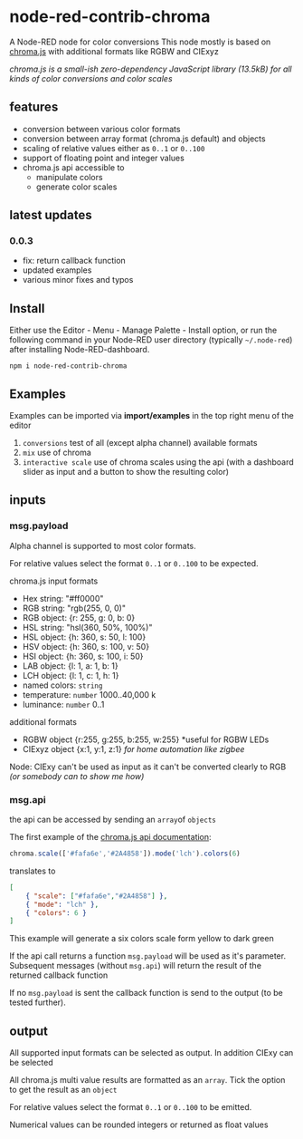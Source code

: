 node-red-contrib-chroma
=======================

A Node-RED node for color conversions
This node mostly is based on <a href="https://vis4.net/chromajs/">chroma.js</a> with additional formats like RGBW and CIExyz

*chroma.js is a small-ish zero-dependency JavaScript library (13.5kB) for all kinds of color conversions and color scales*

## features

* conversion between various color formats
* conversion between array format (chroma.js default) and objects
* scaling of relative values either as `0..1` or `0..100`
* support of floating point and integer values
* chroma.js api accessible to
  * manipulate colors
  * generate color scales

## latest updates

### 0.0.3 
* fix: return callback function
* updated examples
* various minor fixes and typos

## Install

Either use the Editor - Menu - Manage Palette - Install option, or run the following command in your Node-RED user directory (typically `~/.node-red`) after installing Node-RED-dashboard.

    npm i node-red-contrib-chroma

## Examples

Examples can be imported via **import/examples** in the top right menu of the editor

1. `conversions` test of all (except alpha channel) available formats
2. `mix` use of chroma
3. `interactive scale` use of chroma scales using the api (with a dashboard slider as input and a button to show the resulting color)

## inputs

### msg.payload

Alpha channel is supported to most color formats.

For relative values select the format `0..1` or `0..100` to be expected.

chroma.js input formats

- Hex string: "#ff0000"
- RGB string: "rgb(255, 0, 0)"
- RGB object: {r: 255, g: 0, b: 0}
- HSL string: "hsl(360, 50%, 100%)"
- HSL object: {h: 360, s: 50, l: 100}
- HSV object: {h: 360, s: 100, v: 50}
- HSI object: {h: 360, s: 100, i: 50}
- LAB object: {l: 1, a: 1, b: 1}
- LCH object: {l: 1, c: 1, h: 1}
- named colors: `string`
- temperature: `number` 1000..40,000 k
- luminance: `number` 0..1

additional formats

- RGBW object {r:255, g:255, b:255, w:255} *useful for RGBW LEDs
- CIExyz object {x:1, y:1, z:1} *for home automation like zigbee*

Node: CIExy can't be used as input as it can't be converted clearly to RGB *(or somebody can to show me how)*

### msg.api

the api can be accessed by sending an `array`of `objects`

The first example of the [chroma.js api documentation](https://vis4.net/chromajs):

```javascript
chroma.scale(['#fafa6e','#2A4858']).mode('lch').colors(6)
```

translates to

```JSON
[
    { "scale": ["#fafa6e","#2A4858"] },
    { "mode": "lch" },
    { "colors": 6 }
]
```

This example will generate a six colors scale form yellow to dark green

If the api call returns a function `msg.payload` will be used as it's parameter.
Subsequent messages (without `msg.api`) will return the result of the returned callback function

If no `msg.payload` is sent the callback function is send to the output (to be tested further).


## output

All supported input formats can be selected as output. In addition CIExy can be selected

All chroma.js multi value results are formatted as an `array`. Tick the option to get the result as an `object`

For relative values select the format `0..1` or `0..100` to be emitted.

Numerical values can be rounded integers or returned as float values




